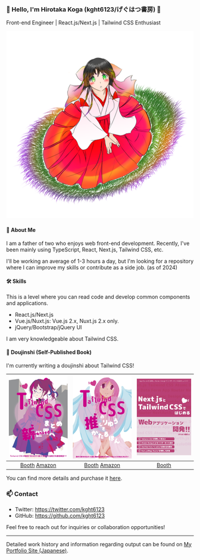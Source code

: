 ### 👋 Hello, I'm Hirotaka Koga (kght6123/げぐはつ書房) 👋

Front-end Engineer | React.js/Next.js | Tailwind CSS Enthusiast

![Profile](images/profile.png)

#### 👶 About Me

I am a father of two who enjoys web front-end development. Recently, I've been mainly using TypeScript, React, Next.js, Tailwind CSS, etc.

I'll be working an average of 1-3 hours a day, but I'm looking for a repository where I can improve my skills or contribute as a side job. (as of 2024)

#### 🛠️ Skills

This is a level where you can read code and develop common components and applications.

- React.js/Next.js
- Vue.js/Nuxt.js: Vue.js 2.x, Nuxt.js 2.x only. 
- jQuery/Bootstrap/jQuery UI

I am very knowledgeable about Tailwind CSS.

#### 📘 Doujinshi (Self-Published Book)

I'm currently writing a doujinshi about Tailwind CSS!

| ![Tailwind CSS まとめ Advanced！新世界へ](images/tailwindcss-matome.jpg) | ![Tailwind CSSの推し理由を語る本！](images/tailwindcss-oshiriyuu.jpg) | ![Next.jsとTailwind CSSで始めるWebアプリケーション開発](images/nextjs-tailwindcss.jpg) |
|:-------------------:|:-------------------:|:-------------------:|
| [Booth](https://kght6123.booth.pm/items/3039023) [Amazon](https://kdp.amazon.co.jp/amazon-dp-action/jp/dualbookshelf.marketplacelink/B0BFHZG1QK) | [Booth](https://kght6123.booth.pm/items/4151967) [Amazon](https://kdp.amazon.co.jp/amazon-dp-action/jp/dualbookshelf.marketplacelink/B0BF34MLL9) | [Booth](https://kght6123.booth.pm/items/4485386) |

You can find more details and purchase it [here](https://kght6123.booth.pm).

### 📫 Contact

- Twitter: https://twitter.com/kght6123
- GitHub: https://github.com/kght6123

Feel free to reach out for inquiries or collaboration opportunities!

---

Detailed work history and information regarding output can be found on [My Portfolio Site (Japanese)](https://kght6123-work.pages.dev).
